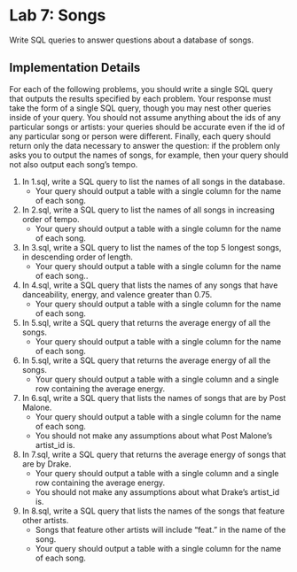 <h1>Lab 7: Songs</h1>
<p>Write SQL queries to answer questions about a database of songs.</p>
<h2>Implementation Details</h2>
<p>For each of the following problems, you should write a single SQL query that outputs the results specified by each problem. Your response must take the form of a single SQL query, though you may nest other queries inside of your query. You should not assume anything about the ids of any particular songs or artists: your queries should be accurate even if the id of any particular song or person were different. Finally, each query should return only the data necessary to answer the question: if the problem only asks you to output the names of songs, for example, then your query should not also output each song’s tempo.</p>
<ol type="1">
<li>
In 1.sql, write a SQL query to list the names of all songs in the database.
<ul>
  <li>Your query should output a table with a single column for the name of each song.</li>
</ul>
</li>

<li>
In 2.sql, write a SQL query to list the names of all songs in increasing order of tempo.
<ul>
  <li>Your query should output a table with a single column for the name of each song.</li>
</ul>
</li>

<li>
In 3.sql, write a SQL query to list the names of the top 5 longest songs, in descending order of length.
<ul>
  <li>Your query should output a table with a single column for the name of each song..</li>
</ul>
</li>


<li>
In 4.sql, write a SQL query that lists the names of any songs that have danceability, energy, and valence greater than 0.75.
<ul>
  <li>Your query should output a table with a single column for the name of each song.</li>
</ul>
</li>


<li>
In 5.sql, write a SQL query that returns the average energy of all the songs.
<ul>
  <li>Your query should output a table with a single column for the name of each song.</li>
</ul>
</li>




<li>
In 5.sql, write a SQL query that returns the average energy of all the songs.
<ul>
  <li>Your query should output a table with a single column and a single row containing the average energy.</li>
</ul>
</li>


<li>
In 6.sql, write a SQL query that lists the names of songs that are by Post Malone.
<ul>
  <li>Your query should output a table with a single column for the name of each song.</li>
  <li>You should not make any assumptions about what Post Malone’s artist_id is.</li>
</ul>
</li>


<li>
In 7.sql, write a SQL query that returns the average energy of songs that are by Drake.
<ul>
  <li>Your query should output a table with a single column and a single row containing the average energy.</li>
  <li>You should not make any assumptions about what Drake’s artist_id is.</li>
</ul>
</li>


<li>
In 8.sql, write a SQL query that lists the names of the songs that feature other artists.
<ul>
  <li>Songs that feature other artists will include “feat.” in the name of the song.</li>
   <li>Your query should output a table with a single column for the name of each song.</li>
</ul>
</li>
 
</ol>
